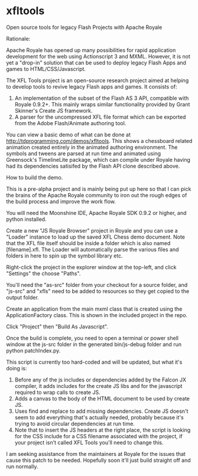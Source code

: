 # xfltools
Open source tools for legacy Flash Projects with Apache Royale

Rationale:

Apache Royale has opened up many possibilities for rapid application development for the web using Actionscript 3 and MXML. However, it is not yet a "drop-in" solution that can be used to deploy legacy Flash Apps and games to HTML/CSS/Javascript.

The XFL Tools project is an open-source research project aimed at helping to develop tools to revive legacy Flash apps and games. It consists of:

1. An implementation of the subset of the Flash AS 3 API, compatible with Royale 0.9.2+. This mainly wraps similar functionality provided by Grant Skinner's Create JS framework.
2. A parser for the uncompressed XFL file format which can be exported from the Adobe Flash/Animate authoring tool. 

You can view a basic demo of what can be done at http://tdprogramming.com/demos/xfltools. This shows a chessboard related animation created entirely in the animated authoring environment. The symbols and tweens are parsed at run time and animated using Greensock's TimelineLite package, which can compile under Royale having had its dependencies satisifed by the Flash API clone described above.

How to build the demo.

This is a pre-alpha project and is mainly being put up here so that I can pick the brains of the Apache Royale community to iron out the rough edges of the build process and improve the work flow.

You will need the Moonshine IDE, Apache Royale SDK 0.9.2 or higher, and python installed.

Create a new "JS Royale Browser" project in Royale and you can use a "Loader" instance to load up the saved XFL Chess demo document. Note that the XFL file itself should be inside a folder which is also named [filename].xfl. The Loader will automatically parse the various files and folders in here to spin up the symbol library etc.

Right-click the project in the explorer window at the top-left, and click "Settings" the choose "Paths".

You'll need the "as-src" folder from your checkout for a source folder, and "js-src" and "xfls" need to be added to resources so they get copied to the output folder.

Create an application from the main mxml class that is created using the ApplicationFactory class. This is shown in the included project in the repo.

Click "Project" then "Build As Javascript".

Once the build is complete, you need to open a terminal or power shell window at the js-src folder in the generated bin/js-debug folder and run python patchIndex.py.

This script is currently too hard-coded and will be updated, but what it's doing is:

1. Before any of the js includes or dependencies added by the Falcon JX compiler, it adds includes for the create JS libs and for the javascript required to wrap calls to create JS.
2. Adds a canvas to the body of the HTML document to be used by create JS.
3. Uses find and replace to add missing dependencies. Create JS doesn't seem to add everything that's actually needed, probably because it's trying to avoid circular dependencies at run time.
4. Note that to insert the JS headers at the right place, the script is looking for the CSS include for a CSS filename associated with the project, if your project isn't called XFL Tools you'll need to change this.

I am seeking assistance from the maintainers at Royale for the issues that cause this patch to be needed. Hopefully soon it'll just build straight off and run normally.


